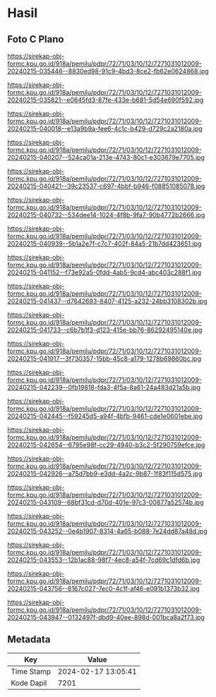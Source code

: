 # Hasil

## Foto C Plano

https://sirekap-obj-formc.kpu.go.id/918a/pemilu/pdpr/72/71/03/10/12/7271031012009-20240215-035446--8830ed98-91c9-4bd3-8ce2-fb62e0624868.jpg

https://sirekap-obj-formc.kpu.go.id/918a/pemilu/pdpr/72/71/03/10/12/7271031012009-20240215-035821--e0645fd3-87fe-433e-b681-5d54e690f592.jpg

https://sirekap-obj-formc.kpu.go.id/918a/pemilu/pdpr/72/71/03/10/12/7271031012009-20240215-040018--e13a9b9a-fee6-4c1c-b429-d729c2a2180a.jpg

https://sirekap-obj-formc.kpu.go.id/918a/pemilu/pdpr/72/71/03/10/12/7271031012009-20240215-040207--524ca01a-213e-4743-80c1-e303679e7705.jpg

https://sirekap-obj-formc.kpu.go.id/918a/pemilu/pdpr/72/71/03/10/12/7271031012009-20240215-040421--39c23537-c697-4bbf-b946-f08851085078.jpg

https://sirekap-obj-formc.kpu.go.id/918a/pemilu/pdpr/72/71/03/10/12/7271031012009-20240215-040732--534dee14-1024-4f8b-9fa7-90b4772b2666.jpg

https://sirekap-obj-formc.kpu.go.id/918a/pemilu/pdpr/72/71/03/10/12/7271031012009-20240215-040939--5b1a2e7f-c7c7-402f-84a5-21b7dd423651.jpg

https://sirekap-obj-formc.kpu.go.id/918a/pemilu/pdpr/72/71/03/10/12/7271031012009-20240215-041152--f73e92a5-0fdd-4ab5-9cd4-abc403c288f1.jpg

https://sirekap-obj-formc.kpu.go.id/918a/pemilu/pdpr/72/71/03/10/12/7271031012009-20240215-041437--d7642693-8407-4125-a232-24bb3108302b.jpg

https://sirekap-obj-formc.kpu.go.id/918a/pemilu/pdpr/72/71/03/10/12/7271031012009-20240215-041733--c6b7b1f3-d123-415e-bb76-86292495140e.jpg

https://sirekap-obj-formc.kpu.go.id/918a/pemilu/pdpr/72/71/03/10/12/7271031012009-20240215-041917--3f730357-15bb-45c8-a179-1278b69860bc.jpg

https://sirekap-obj-formc.kpu.go.id/918a/pemilu/pdpr/72/71/03/10/12/7271031012009-20240215-042239--0fb19818-fda3-4f5a-8a61-24a483d21a5b.jpg

https://sirekap-obj-formc.kpu.go.id/918a/pemilu/pdpr/72/71/03/10/12/7271031012009-20240215-042445--f59245d5-a94f-4bfb-9461-cde1e0601ebe.jpg

https://sirekap-obj-formc.kpu.go.id/918a/pemilu/pdpr/72/71/03/10/12/7271031012009-20240215-042654--6795e98f-cc29-4940-b3c2-5f290759efce.jpg

https://sirekap-obj-formc.kpu.go.id/918a/pemilu/pdpr/72/71/03/10/12/7271031012009-20240215-042926--a75d7bb9-e3dd-4a2c-9b87-1f83f115d575.jpg

https://sirekap-obj-formc.kpu.go.id/918a/pemilu/pdpr/72/71/03/10/12/7271031012009-20240215-043109--68bf31cd-d70d-401e-97c3-00877a52574b.jpg

https://sirekap-obj-formc.kpu.go.id/918a/pemilu/pdpr/72/71/03/10/12/7271031012009-20240215-043252--0e4b1907-8314-4a65-b088-7e24dd87a48d.jpg

https://sirekap-obj-formc.kpu.go.id/918a/pemilu/pdpr/72/71/03/10/12/7271031012009-20240215-043553--12b1ac88-98f7-4ec8-a54f-7cd69c1dfd6b.jpg

https://sirekap-obj-formc.kpu.go.id/918a/pemilu/pdpr/72/71/03/10/12/7271031012009-20240215-043756--8167c027-7ec0-4c1f-af46-e091b1373b32.jpg

https://sirekap-obj-formc.kpu.go.id/918a/pemilu/pdpr/72/71/03/10/12/7271031012009-20240215-043947--0132497f-dbd9-40ee-898d-001bca8a2f73.jpg


## Metadata

| Key        | Value               |
| ---------- | ------------------- |
| Time Stamp | 2024-02-17 13:05:41 |
| Kode Dapil | 7201                |



